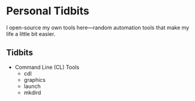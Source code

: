 # Personal Tidbits
I open-source my own tools here—random automation tools that make my life a little bit easier.

## Tidbits
* Command Line (CL) Tools
  * cdl
  * graphics
  * launch
  * mkdird
